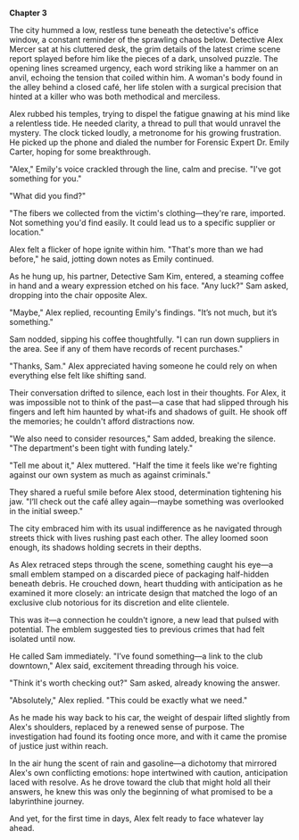 **Chapter 3**

The city hummed a low, restless tune beneath the detective's office window, a constant reminder of the sprawling chaos below. Detective Alex Mercer sat at his cluttered desk, the grim details of the latest crime scene report splayed before him like the pieces of a dark, unsolved puzzle. The opening lines screamed urgency, each word striking like a hammer on an anvil, echoing the tension that coiled within him. A woman's body found in the alley behind a closed café, her life stolen with a surgical precision that hinted at a killer who was both methodical and merciless.

Alex rubbed his temples, trying to dispel the fatigue gnawing at his mind like a relentless tide. He needed clarity, a thread to pull that would unravel the mystery. The clock ticked loudly, a metronome for his growing frustration. He picked up the phone and dialed the number for Forensic Expert Dr. Emily Carter, hoping for some breakthrough.

"Alex," Emily's voice crackled through the line, calm and precise. "I've got something for you."

"What did you find?"

"The fibers we collected from the victim's clothing—they're rare, imported. Not something you'd find easily. It could lead us to a specific supplier or location."

Alex felt a flicker of hope ignite within him. "That's more than we had before," he said, jotting down notes as Emily continued.

As he hung up, his partner, Detective Sam Kim, entered, a steaming coffee in hand and a weary expression etched on his face. "Any luck?" Sam asked, dropping into the chair opposite Alex.

"Maybe," Alex replied, recounting Emily's findings. "It’s not much, but it’s something."

Sam nodded, sipping his coffee thoughtfully. "I can run down suppliers in the area. See if any of them have records of recent purchases."

"Thanks, Sam." Alex appreciated having someone he could rely on when everything else felt like shifting sand.

Their conversation drifted to silence, each lost in their thoughts. For Alex, it was impossible not to think of the past—a case that had slipped through his fingers and left him haunted by what-ifs and shadows of guilt. He shook off the memories; he couldn't afford distractions now.

"We also need to consider resources," Sam added, breaking the silence. "The department's been tight with funding lately."

"Tell me about it," Alex muttered. "Half the time it feels like we're fighting against our own system as much as against criminals."

They shared a rueful smile before Alex stood, determination tightening his jaw. "I’ll check out the café alley again—maybe something was overlooked in the initial sweep."

The city embraced him with its usual indifference as he navigated through streets thick with lives rushing past each other. The alley loomed soon enough, its shadows holding secrets in their depths.

As Alex retraced steps through the scene, something caught his eye—a small emblem stamped on a discarded piece of packaging half-hidden beneath debris. He crouched down, heart thudding with anticipation as he examined it more closely: an intricate design that matched the logo of an exclusive club notorious for its discretion and elite clientele.

This was it—a connection he couldn't ignore, a new lead that pulsed with potential. The emblem suggested ties to previous crimes that had felt isolated until now.

He called Sam immediately. "I’ve found something—a link to the club downtown," Alex said, excitement threading through his voice.

"Think it's worth checking out?" Sam asked, already knowing the answer.

"Absolutely," Alex replied. "This could be exactly what we need."

As he made his way back to his car, the weight of despair lifted slightly from Alex's shoulders, replaced by a renewed sense of purpose. The investigation had found its footing once more, and with it came the promise of justice just within reach.

In the air hung the scent of rain and gasoline—a dichotomy that mirrored Alex's own conflicting emotions: hope intertwined with caution, anticipation laced with resolve. As he drove toward the club that might hold all their answers, he knew this was only the beginning of what promised to be a labyrinthine journey.

And yet, for the first time in days, Alex felt ready to face whatever lay ahead.